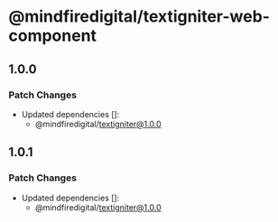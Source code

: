# @mindfiredigital/textigniter-web-component

## 1.0.0

### Patch Changes

- Updated dependencies []:
  - @mindfiredigital/textigniter@1.0.0

## 1.0.1

### Patch Changes

- Updated dependencies []:
  - @mindfiredigital/textigniter@1.0.0
